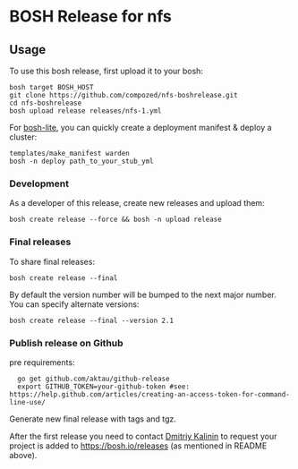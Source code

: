# BOSH Release for nfs

## Usage

To use this bosh release, first upload it to your bosh:

```
bosh target BOSH_HOST
git clone https://github.com/compozed/nfs-boshrelease.git
cd nfs-boshrelease
bosh upload release releases/nfs-1.yml
```

For [bosh-lite](https://github.com/cloudfoundry/bosh-lite), you can quickly create a deployment manifest & deploy a cluster:

```
templates/make_manifest warden
bosh -n deploy path_to_your_stub_yml
```


### Development

As a developer of this release, create new releases and upload them:

```
bosh create release --force && bosh -n upload release
```

### Final releases

To share final releases:

```
bosh create release --final
```

By default the version number will be bumped to the next major number. You can specify alternate versions:


```
bosh create release --final --version 2.1
```

### Publish release on Github

pre requirements:

```
  go get github.com/aktau/github-release
  export GITHUB_TOKEN=your-github-token #see: https://help.github.com/articles/creating-an-access-token-for-command-line-use/
```

Generate new final release with tags and tgz.




After the first release you need to contact [Dmitriy Kalinin](mailto://dkalinin@pivotal.io) to request your project is added to https://bosh.io/releases (as mentioned in README above).
